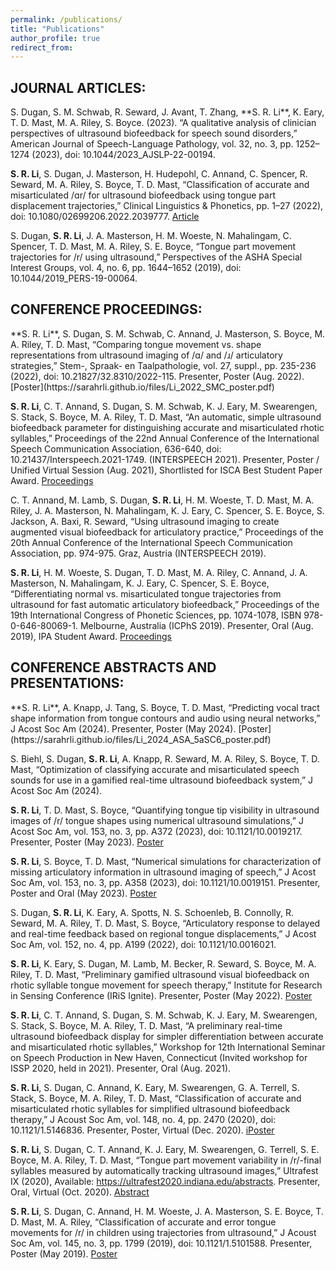 ```yaml
---
permalink: /publications/
title: "Publications"
author_profile: true
redirect_from: 
---
```


<h2>JOURNAL ARTICLES:</h2>
S. Dugan, S. M. Schwab, R. Seward, J. Avant, T. Zhang, **S. R. Li**, K. Eary, T. D. Mast, M. A. Riley, S. Boyce. (2023). “A qualitative analysis of clinician perspectives of ultrasound biofeedback for speech sound disorders,” American Journal of Speech-Language Pathology, vol. 32, no. 3, pp. 1252–1274 (2023), doi: 10.1044/2023_AJSLP-22-00194.

**S. R. Li**, S. Dugan, J. Masterson, H. Hudepohl, C. Annand, C. Spencer, R. Seward, M. A. Riley, S. Boyce, T. D. Mast, “Classification of accurate and misarticulated /ɑr/ for ultrasound biofeedback using tongue part displacement trajectories,” Clinical Linguistics & Phonetics, pp. 1–27 (2022), doi: 10.1080/02699206.2022.2039777. [Article](https://sarahrli.github.io/files/Li_2022_CLP.pdf)

S. Dugan, **S. R. Li**, J. A. Masterson, H. M. Woeste, N. Mahalingam, C. Spencer, T. D. Mast, M. A. Riley, S. E. Boyce, “Tongue part movement trajectories for /r/ using ultrasound,” Perspectives of the ASHA Special Interest Groups, vol. 4, no. 6, pp. 1644–1652 (2019), doi: 10.1044/2019_PERS-19-00064.

<h2>CONFERENCE PROCEEDINGS:</h2>
**S. R. Li**, S. Dugan, S. M. Schwab, C. Annand, J. Masterson, S. Boyce, M. A. Riley, T. D. Mast, “Comparing tongue movement vs. shape representations from ultrasound imaging of /ɑ/ and /ɹ/ articulatory strategies,”  Stem-, Spraak- en Taalpathologie, vol. 27, suppl., pp. 235-236 (2022), doi: 10.21827/32.8310/2022-115. Presenter, Poster (Aug. 2022). [Poster](https://sarahrli.github.io/files/Li_2022_SMC_poster.pdf)

**S. R. Li**, C. T. Annand, S. Dugan, S. M. Schwab, K. J. Eary, M. Swearengen, S. Stack, S. Boyce, M. A. Riley, T. D. Mast, “An automatic, simple ultrasound biofeedback parameter for distinguishing accurate and misarticulated rhotic syllables,” Proceedings of the 22nd Annual Conference of the International Speech Communication Association, 636-640, doi: 10.21437/Interspeech.2021-1749. (INTERSPEECH 2021). Presenter, Poster / Unified Virtual Session (Aug. 2021), Shortlisted for ISCA Best Student Paper Award. [Proceedings](https://sarahrli.github.io/files/Li_2021_Interspeech_proceedings.pdf)

C. T. Annand, M. Lamb, S. Dugan, **S. R. Li**, H. M. Woeste, T. D. Mast, M. A. Riley, J. A. Masterson, N. Mahalingam, K. J. Eary, C. Spencer, S. E. Boyce, S. Jackson, A. Baxi, R. Seward, “Using ultrasound imaging to create augmented visual biofeedback for articulatory practice,” Proceedings of the 20th Annual Conference of the International Speech Communication Association, pp. 974-975. Graz, Austria (INTERSPEECH 2019).

**S. R. Li**, H. M. Woeste, S. Dugan, T. D. Mast, M. A. Riley, C. Annand, J. A. Masterson, N. Mahalingam, K. J. Eary, C. Spencer, S. E. Boyce, “Differentiating normal vs. misarticulated tongue trajectories from ultrasound for fast automatic articulatory biofeedback,” Proceedings of the 19th International Congress of Phonetic Sciences, pp. 1074-1078, ISBN 978-0-646-80069-1. Melbourne, Australia (ICPhS 2019). Presenter, Oral (Aug. 2019), IPA Student Award. [Proceedings](https://sarahrli.github.io/files/Li_2019_ICPhS_proceedings.pdf)

<h2>CONFERENCE ABSTRACTS AND PRESENTATIONS:</h2>
**S. R. Li**, A. Knapp, J. Tang, S. Boyce, T. D. Mast, “Predicting vocal tract shape information from tongue contours and audio using neural networks,” J Acost Soc Am (2024). Presenter, Poster (May 2024). [Poster](https://sarahrli.github.io/files/Li_2024_ASA_5aSC6_poster.pdf)

S. Biehl, S. Dugan, **S. R. Li**, A. Knapp, R. Seward, M. A. Riley, S. Boyce, T. D. Mast, “Optimization of classifying accurate and misarticulated speech sounds for use in a gamified real-time ultrasound biofeedback system,” J Acost Soc Am (2024). 

**S. R. Li**, T. D. Mast, S. Boyce, “Quantifying tongue tip visibility in ultrasound images of /r/ tongue shapes using numerical ultrasound simulations,” J Acost Soc Am, vol. 153, no. 3, pp. A372 (2023), doi: 10.1121/10.0019217. Presenter, Poster (May 2023). [Poster](https://sarahrli.github.io/files/Li_2023_ASA_5aSC37_poster.pdf)

**S. R. Li**, S. Boyce, T. D. Mast, “Numerical simulations for characterization of missing articulatory information in ultrasound imaging of speech,” J Acost Soc Am, vol. 153, no. 3, pp. A358 (2023), doi: 10.1121/10.0019151. Presenter, Poster and Oral (May 2023). [Poster](https://sarahrli.github.io/files/Li_2023_ASA_5aBAb16_poster.pdf)

S. Dugan, **S. R. Li**, K. Eary, A. Spotts, N. S. Schoenleb, B. Connolly, R. Seward, M. A. Riley, T. D. Mast, S. Boyce, “Articulatory response to delayed and real-time feedback based on regional tongue displacements,” J Acost Soc Am, vol. 152, no. 4, pp. A199 (2022), doi: 10.1121/10.0016021.

**S. R. Li**, K. Eary, S. Dugan, M. Lamb, M. Becker, R. Seward, S. Boyce, M. A. Riley, T. D. Mast, “Preliminary gamified ultrasound visual biofeedback on rhotic syllable tongue movement for speech therapy,” Institute for Research in Sensing Conference (IRiS Ignite). Presenter, Poster (May 2022). [Poster](https://sarahrli.github.io/files/Li_2022_IRiS_poster.pdf)

**S. R. Li**, C. T. Annand, S. Dugan, S. M. Schwab, K. J. Eary, M. Swearengen, S. Stack, S. Boyce, M. A. Riley, T. D. Mast, “A preliminary real-time ultrasound biofeedback display for simpler differentiation between accurate and misarticulated rhotic syllables,” Workshop for 12th International Seminar on Speech Production in New Haven, Connecticut (Invited workshop for ISSP 2020, held in 2021). Presenter, Oral (Aug. 2021).

**S. R. Li**, S. Dugan, C. Annand, K. Eary, M. Swearengen, G. A. Terrell, S. Stack, S. Boyce, M. A. Riley, T. D. Mast, “Classification of accurate and misarticulated rhotic syllables for simplified ultrasound biofeedback therapy,” J Acoust Soc Am, vol. 148, no. 4, pp. 2470 (2020), doi: 10.1121/1.5146836. Presenter, Poster, Virtual (Dec. 2020). [iPoster](https://sarahrli.github.io/files/Li_2020_ASA_iPoster.pdf)

**S. R. Li**, S. Dugan, C. T. Annand, K. J. Eary, M. Swearengen, G. Terrell, S. E. Boyce, M. A. Riley, T. D. Mast, “Tongue part movement variability in /r/-final syllables measured by automatically tracking ultrasound images,” Ultrafest IX (2020), Available: https://ultrafest2020.indiana.edu/abstracts. Presenter, Oral, Virtual (Oct. 2020). [Abstract](https://sarahrli.github.io/files/Li_2020_Ultrafest_abstract.pdf)

**S. R. Li**, S. Dugan, C. Annand, H. M. Woeste, J. A. Masterson, S. E. Boyce, T. D. Mast, M. A. Riley, “Classification of accurate and error tongue movements for /r/ in children using trajectories from ultrasound,” J Acoust Soc Am, vol. 145, no. 3, pp. 1799 (2019), doi: 10.1121/1.5101588. Presenter, Poster (May 2019). [Poster](https://sarahrli.github.io/files/Li_2019_ASA_poster.pdf)
